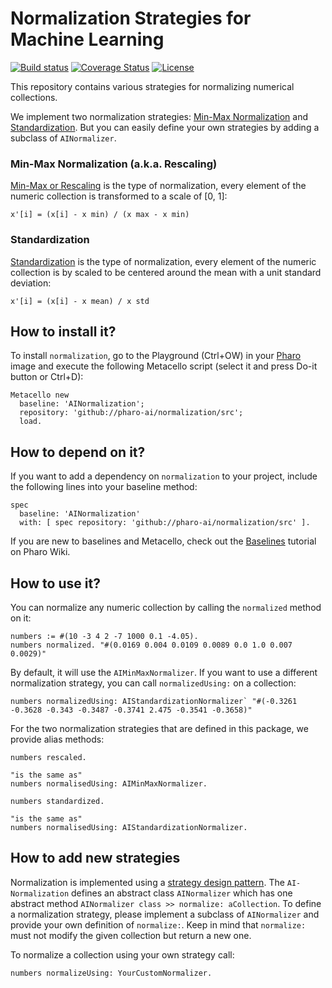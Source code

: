 # Normalization Strategies for Machine Learning

[![Build status](https://ci.appveyor.com/api/projects/status/4ml4ge67idyjfhqv?svg=true)](https://ci.appveyor.com/project/olekscode/normalization)
[![Coverage Status](https://coveralls.io/repos/github/pharo-ai/normalization/badge.svg?branch=master)](https://coveralls.io/github/pharo-ai/normalization?branch=master)
[![License](https://img.shields.io/badge/license-MIT-blue.svg)](https://raw.githubusercontent.com/pharo-ai/normalization/master/LICENSE)

This repository contains various strategies for normalizing numerical collections.

We implement two normalization strategies: [Min-Max Normalization](https://en.wikipedia.org/wiki/Feature_scaling) and [Standardization](https://en.wikipedia.org/wiki/Standard_score). But you can easily define your own strategies by adding a subclass of `AINormalizer`.

### Min-Max Normalization (a.k.a. Rescaling)

[Min-Max or Rescaling](https://en.wikipedia.org/wiki/Feature_scaling) is the type of normalization, every element of the numeric collection is transformed to a scale of [0, 1]:

```
x'[i] = (x[i] - x min) / (x max - x min)
```

### Standardization

[Standardization](https://en.wikipedia.org/wiki/Standard_score) is the type of normalization, every element of the numeric collection is by scaled to be centered around the mean with a unit standard deviation:

```
x'[i] = (x[i] - x mean) / x std
```


## How to install it?

To install `normalization`, go to the Playground (Ctrl+OW) in your [Pharo](https://pharo.org/) image and execute the following Metacello script (select it and press Do-it button or Ctrl+D):

```Smalltalk
Metacello new
  baseline: 'AINormalization';
  repository: 'github://pharo-ai/normalization/src';
  load.
```

## How to depend on it?

If you want to add a dependency on `normalization` to your project, include the following lines into your baseline method:

```Smalltalk
spec
  baseline: 'AINormalization'
  with: [ spec repository: 'github://pharo-ai/normalization/src' ].
```

If you are new to baselines and Metacello, check out the [Baselines](https://github.com/pharo-open-documentation/pharo-wiki/blob/master/General/Baselines.md) tutorial on Pharo Wiki.

## How to use it?

You can normalize any numeric collection by calling the `normalized` method on it:

```Smalltalk
numbers := #(10 -3 4 2 -7 1000 0.1 -4.05).
numbers normalized. "#(0.0169 0.004 0.0109 0.0089 0.0 1.0 0.007 0.0029)"
```

By default, it will use the `AIMinMaxNormalizer`. If you want to use a different normalization strategy, you can call `normalizedUsing:` on a collection:

```Smalltalk
numbers normalizedUsing: AIStandardizationNormalizer` "#(-0.3261 -0.3628 -0.343 -0.3487 -0.3741 2.475 -0.3541 -0.3658)"
```

For the two normalization strategies that are defined in this package, we provide alias methods:

```Smalltalk
numbers rescaled.

"is the same as"
numbers normalisedUsing: AIMinMaxNormalizer.
```
```Smalltalk
numbers standardized.

"is the same as"
numbers normalisedUsing: AIStandardizationNormalizer.
```

## How to add new strategies

Normalization is implemented using a [strategy design pattern](https://en.wikipedia.org/wiki/Strategy_pattern). The `AI-Normalization` defines an abstract class `AINormalizer` which has one abstract method `AINormalizer class >> normalize: aCollection`. To define a normalization strategy, please implement a subclass of `AINormalizer` and provide your own definition of `normalize:`. Keep in mind that `normalize:` must not modify the given collection but return a new one.

To normalize a collection using your own strategy call:

```Smalltalk
numbers normalizeUsing: YourCustomNormalizer.
```
